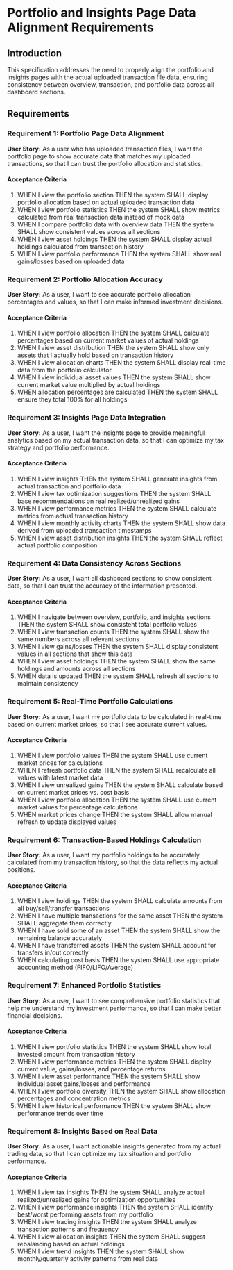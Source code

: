 # Portfolio and Insights Page Data Alignment Requirements

## Introduction

This specification addresses the need to properly align the portfolio and insights pages with the actual uploaded transaction file data, ensuring consistency between overview, transaction, and portfolio data across all dashboard sections.

## Requirements

### Requirement 1: Portfolio Page Data Alignment

**User Story:** As a user who has uploaded transaction files, I want the portfolio page to show accurate data that matches my uploaded transactions, so that I can trust the portfolio allocation and statistics.

#### Acceptance Criteria

1. WHEN I view the portfolio section THEN the system SHALL display portfolio allocation based on actual uploaded transaction data
2. WHEN I view portfolio statistics THEN the system SHALL show metrics calculated from real transaction data instead of mock data
3. WHEN I compare portfolio data with overview data THEN the system SHALL show consistent values across all sections
4. WHEN I view asset holdings THEN the system SHALL display actual holdings calculated from transaction history
5. WHEN I view portfolio performance THEN the system SHALL show real gains/losses based on uploaded data

### Requirement 2: Portfolio Allocation Accuracy

**User Story:** As a user, I want to see accurate portfolio allocation percentages and values, so that I can make informed investment decisions.

#### Acceptance Criteria

1. WHEN I view portfolio allocation THEN the system SHALL calculate percentages based on current market values of actual holdings
2. WHEN I view asset distribution THEN the system SHALL show only assets that I actually hold based on transaction history
3. WHEN I view allocation charts THEN the system SHALL display real-time data from the portfolio calculator
4. WHEN I view individual asset values THEN the system SHALL show current market value multiplied by actual holdings
5. WHEN allocation percentages are calculated THEN the system SHALL ensure they total 100% for all holdings

### Requirement 3: Insights Page Data Integration

**User Story:** As a user, I want the insights page to provide meaningful analytics based on my actual transaction data, so that I can optimize my tax strategy and portfolio performance.

#### Acceptance Criteria

1. WHEN I view insights THEN the system SHALL generate insights from actual transaction and portfolio data
2. WHEN I view tax optimization suggestions THEN the system SHALL base recommendations on real realized/unrealized gains
3. WHEN I view performance metrics THEN the system SHALL calculate metrics from actual transaction history
4. WHEN I view monthly activity charts THEN the system SHALL show data derived from uploaded transaction timestamps
5. WHEN I view asset distribution insights THEN the system SHALL reflect actual portfolio composition

### Requirement 4: Data Consistency Across Sections

**User Story:** As a user, I want all dashboard sections to show consistent data, so that I can trust the accuracy of the information presented.

#### Acceptance Criteria

1. WHEN I navigate between overview, portfolio, and insights sections THEN the system SHALL show consistent total portfolio values
2. WHEN I view transaction counts THEN the system SHALL show the same numbers across all relevant sections
3. WHEN I view gains/losses THEN the system SHALL display consistent values in all sections that show this data
4. WHEN I view asset holdings THEN the system SHALL show the same holdings and amounts across all sections
5. WHEN data is updated THEN the system SHALL refresh all sections to maintain consistency

### Requirement 5: Real-Time Portfolio Calculations

**User Story:** As a user, I want my portfolio data to be calculated in real-time based on current market prices, so that I see accurate current values.

#### Acceptance Criteria

1. WHEN I view portfolio values THEN the system SHALL use current market prices for calculations
2. WHEN I refresh portfolio data THEN the system SHALL recalculate all values with latest market data
3. WHEN I view unrealized gains THEN the system SHALL calculate based on current market prices vs. cost basis
4. WHEN I view portfolio allocation THEN the system SHALL use current market values for percentage calculations
5. WHEN market prices change THEN the system SHALL allow manual refresh to update displayed values

### Requirement 6: Transaction-Based Holdings Calculation

**User Story:** As a user, I want my portfolio holdings to be accurately calculated from my transaction history, so that the data reflects my actual positions.

#### Acceptance Criteria

1. WHEN I view holdings THEN the system SHALL calculate amounts from all buy/sell/transfer transactions
2. WHEN I have multiple transactions for the same asset THEN the system SHALL aggregate them correctly
3. WHEN I have sold some of an asset THEN the system SHALL show the remaining balance accurately
4. WHEN I have transferred assets THEN the system SHALL account for transfers in/out correctly
5. WHEN calculating cost basis THEN the system SHALL use appropriate accounting method (FIFO/LIFO/Average)

### Requirement 7: Enhanced Portfolio Statistics

**User Story:** As a user, I want to see comprehensive portfolio statistics that help me understand my investment performance, so that I can make better financial decisions.

#### Acceptance Criteria

1. WHEN I view portfolio statistics THEN the system SHALL show total invested amount from transaction history
2. WHEN I view performance metrics THEN the system SHALL display current value, gains/losses, and percentage returns
3. WHEN I view asset performance THEN the system SHALL show individual asset gains/losses and performance
4. WHEN I view portfolio diversity THEN the system SHALL show allocation percentages and concentration metrics
5. WHEN I view historical performance THEN the system SHALL show performance trends over time

### Requirement 8: Insights Based on Real Data

**User Story:** As a user, I want actionable insights generated from my actual trading data, so that I can optimize my tax situation and portfolio performance.

#### Acceptance Criteria

1. WHEN I view tax insights THEN the system SHALL analyze actual realized/unrealized gains for optimization opportunities
2. WHEN I view performance insights THEN the system SHALL identify best/worst performing assets from my portfolio
3. WHEN I view trading insights THEN the system SHALL analyze transaction patterns and frequency
4. WHEN I view allocation insights THEN the system SHALL suggest rebalancing based on actual holdings
5. WHEN I view trend insights THEN the system SHALL show monthly/quarterly activity patterns from real data